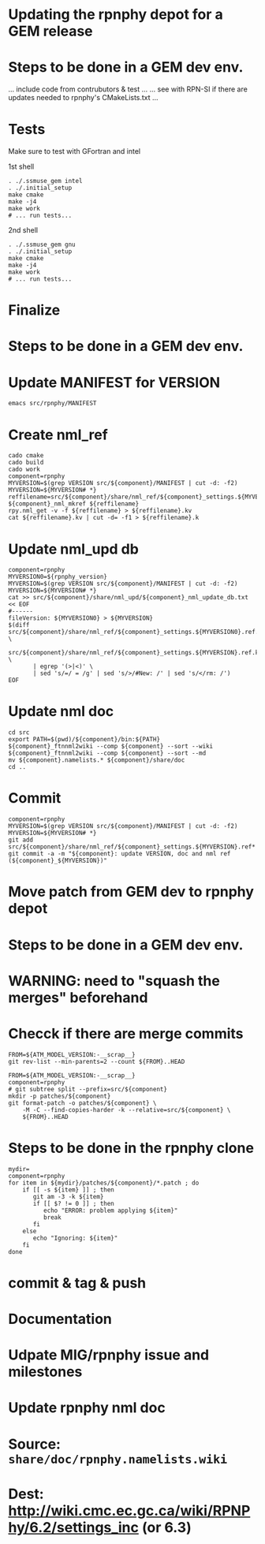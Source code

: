 
Updating the rpnphy depot for a GEM release
===========================================

# Steps to be done in a GEM dev env.

... include code from contrubutors & test ...
... see with RPN-SI if there are updates needed to rpnphy's CMakeLists.txt ...

Tests
=====

Make sure to test with GFortran and intel

1st shell
```
. ./.ssmuse_gem intel
. ./.initial_setup
make cmake
make -j4
make work
# ... run tests...
```

2nd shell
```
. ./.ssmuse_gem gnu
. ./.initial_setup
make cmake
make -j4
make work
# ... run tests...
```

Finalize
========

# Steps to be done in a GEM dev env.

# Update MANIFEST for VERSION
```
emacs src/rpnphy/MANIFEST
```

# Create nml_ref
```
cado cmake
cado build
cado work
component=rpnphy
MYVERSION=$(grep VERSION src/${component}/MANIFEST | cut -d: -f2)
MYVERSION=${MYVERSION# *}
reffilename=src/${component}/share/nml_ref/${component}_settings.${MYVERSION}.ref
${component}_nml_mkref ${reffilename}
rpy.nml_get -v -f ${reffilename} > ${reffilename}.kv
cat ${reffilename}.kv | cut -d= -f1 > ${reffilename}.k
```

# Update nml_upd db
```
component=rpnphy
MYVERSION0=${rpnphy_version}
MYVERSION=$(grep VERSION src/${component}/MANIFEST | cut -d: -f2)
MYVERSION=${MYVERSION# *}
cat >> src/${component}/share/nml_upd/${component}_nml_update_db.txt << EOF
#------
fileVersion: ${MYVERSION0} > ${MYVERSION}
$(diff src/${component}/share/nml_ref/${component}_settings.${MYVERSION0}.ref.k \
       src/${component}/share/nml_ref/${component}_settings.${MYVERSION}.ref.k \
       | egrep '(>|<)' \
       | sed 's/=/ = /g' | sed 's/>/#New: /' | sed 's/</rm: /')
EOF
```

# Update nml doc
```
cd src
export PATH=$(pwd)/${component}/bin:${PATH}
${component}_ftnnml2wiki --comp ${component} --sort --wiki
${component}_ftnnml2wiki --comp ${component} --sort --md
mv ${component}.namelists.* ${component}/share/doc
cd ..
```

# Commit
```
component=rpnphy
MYVERSION=$(grep VERSION src/${component}/MANIFEST | cut -d: -f2)
MYVERSION=${MYVERSION# *}
git add src/${component}/share/nml_ref/${component}_settings.${MYVERSION}.ref*
git commit -a -m "${component}: update VERSION, doc and nml ref (${component}_${MYVERSION})"
```


Move patch from GEM dev to rpnphy depot
=======================================

# Steps to be done in a GEM dev env.

# WARNING: need to "squash the merges" beforehand
# Checck if there are merge commits
```
FROM=${ATM_MODEL_VERSION:-__scrap__}
git rev-list --min-parents=2 --count ${FROM}..HEAD
```

```
FROM=${ATM_MODEL_VERSION:-__scrap__}
component=rpnphy
# git subtree split --prefix=src/${component}
mkdir -p patches/${component}
git format-patch -o patches/${component} \
    -M -C --find-copies-harder -k --relative=src/${component} \
    ${FROM}..HEAD
``` 


# Steps to be done in the rpnphy clone

```
mydir=
component=rpnphy
for item in ${mydir}/patches/${component}/*.patch ; do
    if [[ -s ${item} ]] ; then
       git am -3 -k ${item}
       if [[ $? != 0 ]] ; then
          echo "ERROR: problem applying ${item}"
          break
       fi
    else
       echo "Ignoring: ${item}"
    fi
done
```

# commit & tag & push


Documentation
=============

# Udpate MIG/rpnphy issue and milestones

# Update rpnphy nml doc
# Source: `share/doc/rpnphy.namelists.wiki`
# Dest: http://wiki.cmc.ec.gc.ca/wiki/RPNPhy/6.2/settings_inc (or 6.3)
